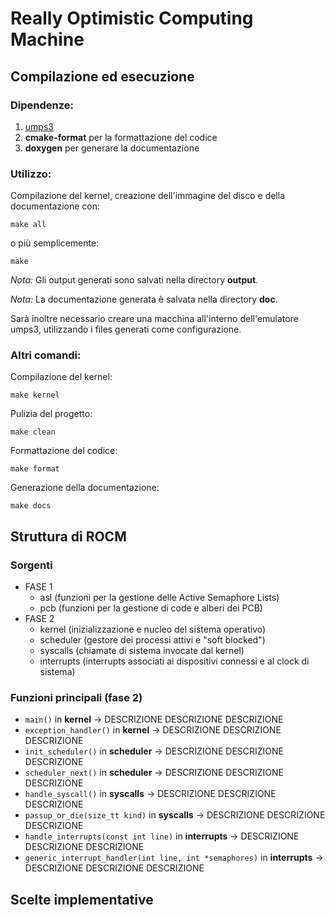 # Really Optimistic Computing Machine

## Compilazione ed esecuzione

### Dipendenze:
1. [umps3](https://github.com/virtualsquare/umps3)
2. __cmake-format__ per la formattazione del codice
3. __doxygen__ per generare la documentazione

### Utilizzo:

Compilazione del kernel, creazione dell'immagine del disco e della documentazione con:
```
make all
```
o più semplicemente:
```
make
```
_Nota:_ Gli output generati sono salvati nella directory __output__.

_Nota:_ La documentazione generata è salvata nella directory __doc__.

Sarà inoltre necessario creare una macchina all'interno dell'emulatore umps3, utilizzando i files generati come configurazione.

### Altri comandi:

Compilazione del kernel:
```
make kernel
```

Pulizia del progetto:
```
make clean
```

Formattazione del codice:
```
make format
```

Generazione della documentazione:
```
make docs 
```

## Struttura di ROCM

### Sorgenti
* FASE 1
     * asl (funzioni per la gestione delle Active Semaphore Lists)
     * pcb (funzioni per la gestione di code e alberi dei PCB)
* FASE 2
     * kernel (inizializzazione e nucleo del sistema operativo)
     * scheduler (gestore dei processi attivi e "soft blocked")
     * syscalls (chiamate di sistema invocate dal kernel)
     * interrupts (interrupts associati ai dispositivi connessi e al clock di sistema)

### Funzioni principali (fase 2)
* ```main()``` in **kernel** &#8594; DESCRIZIONE DESCRIZIONE DESCRIZIONE
* ```exception_handler()``` in **kernel** &#8594; DESCRIZIONE DESCRIZIONE DESCRIZIONE
* ```init_scheduler()``` in **scheduler** &#8594; DESCRIZIONE DESCRIZIONE DESCRIZIONE
* ```scheduler_next()``` in **scheduler** &#8594; DESCRIZIONE DESCRIZIONE DESCRIZIONE
* ```handle_syscall()``` in **syscalls** &#8594; DESCRIZIONE DESCRIZIONE DESCRIZIONE
* ```passup_or_die(size_tt kind)``` in **syscalls** &#8594; DESCRIZIONE DESCRIZIONE DESCRIZIONE
* ```handle_interrupts(const int line)``` in **interrupts** &#8594; DESCRIZIONE DESCRIZIONE DESCRIZIONE
* ```generic_interrupt_handler(int line, int *semaphores)``` in **interrupts** &#8594; DESCRIZIONE DESCRIZIONE DESCRIZIONE

## Scelte implementative






